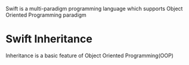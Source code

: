 Swift is a multi-paradigm programming language which supports Object Oriented Programming paradigm

# Swift Inheritance

Inheritance is a basic feature of Object Oriented Programming(OOP)

